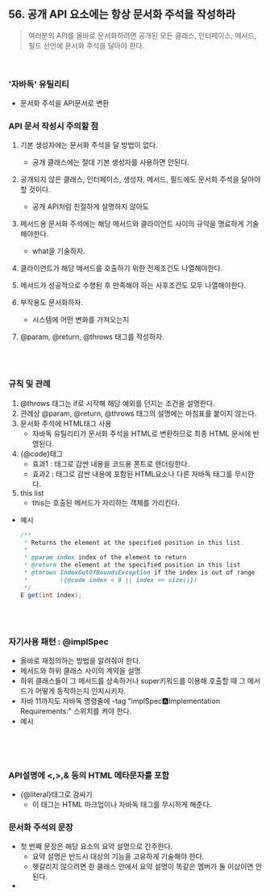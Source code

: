## 56. 공개 API 요소에는 항상 문서화 주석을 작성하라
> 여러분의 API를 올바로 문서화하려면 공개된 모든 클래스, 인터페이스, 메서드, 필드 선언에 문서화 주석을 달아야 한다.

</br>

### '자바독' 유틸리티
- 문서화 주석을 API문서로 변환


### API 문서 작성시 주의할 점
1. 기본 생성자에는 문서화 주석을 달 방법이 없다.
    - 공개 클래스에는 절대 기본 생성자를 사용하면 안된다.

2. 공개되지 않은 클래스, 인터페이스, 생성자, 메서드, 필드에도 문서화 주석을 달아야 할 것이다.
    - 공개 API처럼 친절하게 설명하지 않아도

3. 메서드용 문서화 주석에는 해당 메서드와 클라이언트 사이의 규약을 명료하게 기술해야한다.
    - what을 기술하자.

4. 클라이언트가 해당 메서드를 호출하기 위한 전제조건도 나열해야한다.

5. 메서드가 성공적으로 수행된 후 만족해야 하는 사후조건도 모두 나열해야한다.

6. 부작용도 문서화하자.
    - 시스템에 어떤 변화를 가져오는지 

7. @param, @return, @throws 태그를 작성하자.

</br>
</br>

### 규칙 및 관례
1. @throws 태그는 if로 시작해 해당 예외를 던지는 조건을 설명한다.
2. 관례상 @param, @return, @throws 태그의 설명에는 마침표를 붙이지 않는다.
3. 문서화 주석에 HTML태그 사용
    - 자바독 유틸리티가 문서화 주석을 HTML로 변환하므로 최종 HTML 문서에 반영된다.
4. {@code}태그
    - 효과1 : 태그로 감싼 내용을 코드용 폰트로 렌더링한다.
    - 효과2 : 태그로 감싼 내용에 포함된 HTML요소나 다른 자바독 태그를 무시한다. 
5. this list 
    - this는 호출된 메서드가 자리하는 객체를 가리킨다.

- 예시
    ```java
    /**
     * Returns the element at the specified position in this list.
     *
     * @param index index of the element to return
     * @return the element at the specified position in this list
     * @throws IndexOutOfBoundsException if the index is out of range
     *         ({@code index < 0 || index >= size()})
     */
    E get(int index);
    ```


</br>
</br>

### 자기사용 패턴 : @implSpec
- 올바로 재정의하는 방법을 알려줘야 한다.
- 메서드와 하위 클래스 사이의 계약을 설명.
- 하위 클래스들이 그 메서드를 상속하거나 super키워드를 이용해 호출할 때 그 메서드가 어떻게 동작하는지 인지시키자. 
- 자바 11까지도 자바독 명령줄에 -tag "implSpec:a:Implementation Requirements:" 스위치를 켜야 한다.
- 예시
    ```java
    
    ```


</br>
</br>

### API설명에 <,>,& 등의 HTML 메타문자를 포함
-  {@literal}태그로 감싸기
    - 이 태그는 HTML 마크업이나 자바독 태그를 무시하게 해준다.


### 문서화 주석의 문장
- 첫 번째 문장은 해당 요소의 요약 설명으로 간주한다.
    - 요약 설명은 반드시 대상의 기능을 고유하게 기술해야 한다.
    - 헷갈리지 않으려면 한 클래스 안에서 요약 설명이 똑같은 멤버가 둘 이상이면 안된다. 
- 



</br>
</br>

### 